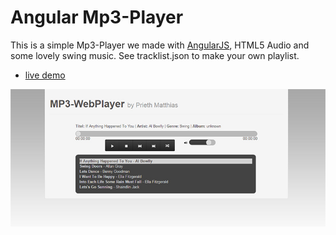 Angular Mp3-Player
=========

This is a simple Mp3-Player we made with [AngularJS](https://github.com/angular), HTML5 Audio and some lovely swing music.
See tracklist.json to make your own playlist.

<!-- - [live demo](http://users.multimediatechnology.at/~fhs33735/angular-mp3-player/) -->

- [live demo](https://matthiasprieth.github.io/angular-mp3-player/)

![angular-mp3-player](https://github.com/matthiasprieth/angular-mp3-player/blob/master/assets/preview.jpg)
